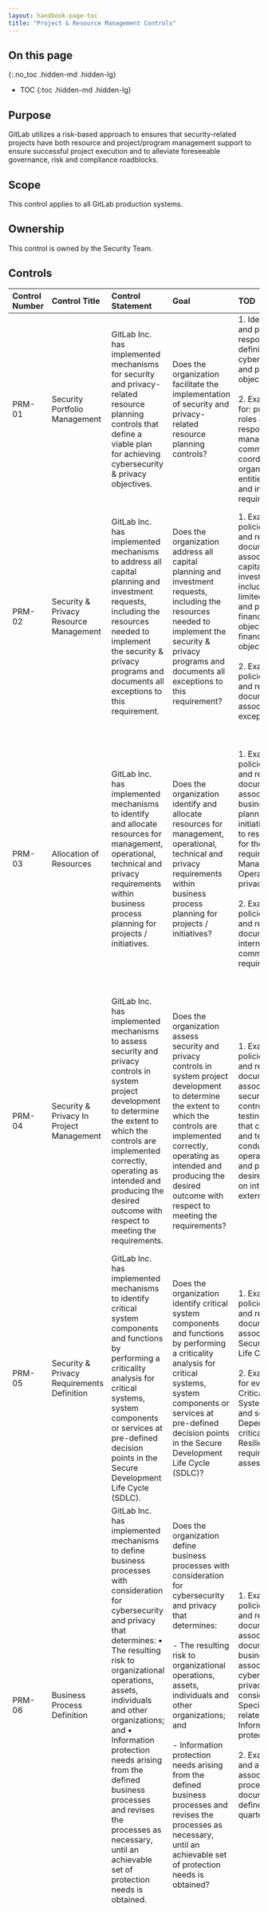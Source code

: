 ```yaml
---
layout: handbook-page-toc
title: "Project & Resource Management Controls"
---
```


## On this page
{:.no_toc .hidden-md .hidden-lg}

- TOC
{:toc .hidden-md .hidden-lg}

## Purpose
GitLab utilizes a risk-based approach to ensures that security-related projects have both resource and project/program management support to ensure successful project execution and to alleviate foreseeable governance, risk and compliance roadblocks.

## Scope
This control applies to all GitLab production systems.

## Ownership
This control is owned by the Security Team.

## Controls

| Control Number | Control Title | Control Statement | Goal | TOD | TOE | 
|:---------|:-------------|:------|:-----|:-----|:-----|
| PRM-01 | Security Portfolio Management | GitLab Inc. has implemented mechanisms for security and privacy-related resource planning controls that define a viable plan for achieving cybersecurity & privacy objectives. | Does the organization facilitate the implementation of security and privacy-related resource planning controls? | 1. Identify policies and procedures responsible for defining a plan for cybersecurity, risk and privacy objectives. <br> <br> 2. Examine the plan for: purpose; scope; roles and responsibilities; management commitment; coordination among organizational entities; compliance; and implementation requirements. | 1. Examine plan for review and approval based on identified cadence (annual, quarter etc). <br> <br> 2. Examine plan for coverage of cybersecurity, risk and privacy objectives. | 
| PRM-02 | Security & Privacy Resource Management | GitLab Inc. has implemented mechanisms to address all capital planning and investment requests, including the resources needed to implement the security & privacy programs and documents all exceptions to this requirement. | Does the organization address all capital planning and investment requests, including the resources needed to implement the security & privacy programs and documents all exceptions to this requirement? | 1. Examine the policies, procedures and related documents associated with capital planning and investment requests including but not limited to: security and privacy programs financial reporting objectives non financial reporting objectives. <br> <br> 2. Examine the policies, procedures and related documents associated with the exception process. | 1. Examine planning and investment requests during the examination period for evidence to support requests included the attributes outlined in ToD. <br> <br> 2. Examine all exceptions during the examination period for evidence the exception process was followed. | 
| PRM-03 | Allocation of Resources | GitLab Inc. has implemented mechanisms to identify and allocate resources for management, operational, technical and privacy requirements within business process planning for projects / initiatives. | Does the organization identify and allocate resources for management, operational, technical and privacy requirements within business process planning for projects / initiatives? | 1. Examine the policies, procedures and related documents associated with business process planning and initiatives as it relates to resource allocation for the below requirements: Management Operational Technical privacy. <br> <br> 2. Examine the policies, procedures and related documents for internal and external communication requirements. | 1. Examine business plans during the examination period for evidence to support initiatives included the attributes outlined in ToD. <br> <br> 2. Examine communications during the examination period for evidence business plans related to support the initiatives were communicated to internal and external users as applicable. | 
| PRM-04 | Security & Privacy In Project Management | GitLab Inc. has implemented mechanisms to assess security and privacy controls in system project development to determine the extent to which the controls are implemented correctly, operating as intended and producing the desired outcome with respect to meeting the requirements. | Does the organization assess security and privacy controls in system project development to determine the extent to which the controls are implemented correctly, operating as intended and producing the desired outcome with respect to meeting the requirements? | 1. Examine the policies, procedures and related documents associated with security and privacy control activities and testing for evidence that control activities and testing are being conducted correctly, operating as intended and producing the desired results based on internal and external requirements. | 1. Examine security and privacy control activities during the examination period. <br> <br> 2. Examine activities for the below to confirm they follow necessary policies, procedures and associated documents: Testing methods Operational methods Exception process Observation process Continuous monitoring. | 
| PRM-05 | Security & Privacy Requirements Definition | GitLab Inc. has implemented mechanisms to identify critical system components and functions by performing a criticality analysis for critical systems, system components or services at pre-defined decision points in the Secure Development Life Cycle (SDLC). | Does the organization identify critical system components and functions by performing a criticality analysis for critical systems, system components or services at pre-defined decision points in the Secure Development Life Cycle (SDLC)? | 1. Examine the policies, procedures and related documents associated with the Secure Development Life Cycle (SDLC). <br> <br> 2. Examine the SDLC for evidence of: Criticality analysis System components and service Dependencies and critical functions Resilience requirements Risk assessment. | 1. Pull a population of all SDLC critical system analysis. <br> <br> 2. Examine a sample set of SDLC analyses for evidence of ToD attributes. | 
| PRM-06 | Business Process Definition | GitLab Inc. has implemented mechanisms to define business processes with consideration for cybersecurity and privacy that determines: ▪ The resulting risk to organizational operations, assets, individuals and other organizations; and ▪ Information protection needs arising from the defined business processes and revises the processes as necessary, until an achievable set of protection needs is obtained. | Does the organization define business processes with consideration for cybersecurity and privacy that determines: <br> <br> - The resulting risk to organizational operations, assets, individuals and other organizations; and <br> <br> - Information protection needs arising from the defined business processes and revises the processes as necessary, until an achievable set of protection needs is obtained? | 1. Examine the policies, procedures and related documents associated with the documentation and business process associated with cybersecurity and privacy considerations. Specifically as it relates to: Risk Information protection. <br> <br> 2. Examine the review and approval of the associated policies, procedures and documentation as defined (annual, quarter etc.). | 1. Examine completed business process reviews specifically for cybersecurity and privacy during the examination period. <br> <br> 2. Examine the review for evidence that attributes outlined in the ToD were considered, developed, documented, approved and tested (as applicable). | 
| PRM-07 | Secure Development Life Cycle (SDLC) Management | GitLab Inc. has implemented mechanisms to ensure changes to systems within the Secure Development Life Cycle (SDLC) are controlled through formal change control procedures. | Does the organization ensure changes to systems within the Secure Development Life Cycle (SDLC) are controlled through formal change control procedures? | 1. Inquire of appropriate personnel to determine the process for program development and making significant changes to production. <br> <br> 2. Inspect the (Change Management/Program Development policy) to determine the process for making significant changes to production. <br> <br> <br> Data Migration Assessment <br> <br> 1. Inquire of appropriate personnel to determine the process for migrating and validating data migrated as part of program development is complete and accurate. <br> <br> 2. Inspect the (Data Migration/Project plan, system configuration, etc.) to determine the process for migrating and validating data migrated as part of program development is complete and accurate. | 1. Obtain and inspect a population of all significant changes that were introduced into production and had business reliance during the period under audit. <br> <br> 2. Select an annualized sample of changes that occurred during the period to determine if they were tested and approved in line with the policy and all known issues were communicated to relevant business and IT stakeholders. <br> <br> 3. Obtain and inspect documentation (i.e merge requests/issues) that each project was sufficiently tested in line with the policy by all relevant business and IT stakeholders. <br> <br> 4. Obtain and inspect documentation that all known issues were captured and communicated to the relevant stakeholders prior to final go-no go decisions. <br> <br> 5. Obtain and inspect documentation (i.e merge requests/issues) that each sampled change was approved for go-live in line with the policy by all relevant business and IT stakeholders. <br> <br> <br> Data Migration Assessment <br> <br> 1. Obtain and inspect evidence that the data migration was completed and reviewed by management per the planned migration procedures. <br> <br> 2. Validate that the data was transferred completely and accurately from System A to System B and any discrepancies were researched and resolved per the planned migration procedures. | 

* *Test of Design* - (TOD) – verifies that a control is designed appropriately and that it will prevent or detect a particular risk.
* *Test of Operating Effectiveness* - (TOE) - used for verifying that the control is in place and it operates as it was designed.

### Policy Reference

* [Security Planning](https://about.gitlab.com/handbook/security/planning/)

